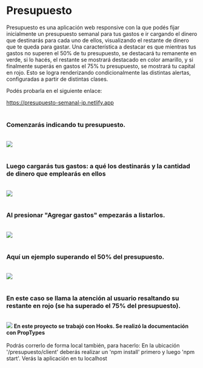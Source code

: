 # Presupuesto


Presupuesto es una aplicación web responsive con la que podés fijar inicialmente un presupuesto semanal para tus gastos e ir cargando el dinero que destinarás para cada uno de ellos, visualizando el restante de dinero que te queda para gastar. Una característica a destacar es que mientras tus gastos no superen el 50% de tu presupuesto, se destacará tu remanente en verde, si lo hacés, el restante se mostrará destacado en color amarillo, y si finalmente superás en gastos el 75% tu presupuesto, se mostrará tu capital en rojo. Esto se logra renderizando condicionalmente las distintas alertas, configuradas a partir de distintas clases.

Podés probarla en el siguiente enlace: 

https://presupuesto-semanal-jp.netlify.app
</br>
</br>
<h3>Comenzarás indicando tu presupuesto.</h3>
</br>
<img src= "https://raw.githubusercontent.com/JairoPonti/presupuesto/main/client/src/screenShots/img1.png"/>
</br>
</br>

<h3>Luego cargarás tus gastos: a qué los destinarás y la cantidad de dinero que emplearás en ellos</h3>
</br>
<img src= "https://raw.githubusercontent.com/JairoPonti/presupuesto/main/client/src/screenShots/img2.png"/>
</br>
</br>

<h3>Al presionar "Agregar gastos" empezarás a listarlos.</h3>
</br>
<img src= "https://raw.githubusercontent.com/JairoPonti/presupuesto/main/client/src/screenShots/img3.png"/>
</br>
</br>

<h3>Aquí un ejemplo superando el 50% del presupuesto.</h3>
</br>
<img src= "https://raw.githubusercontent.com/JairoPonti/presupuesto/main/client/src/screenShots/img4.png"/>
</br>
</br>
<h3>En este caso se llama la atención al usuario resaltando su restante en rojo (se ha superado el 75% del presupuesto).</h3>
</br>
<img src= "https://raw.githubusercontent.com/JairoPonti/presupuesto/main/client/src/screenShots/img5.png"/>
<strong>En este proyecto se trabajó con Hooks. Se realizó la documentación con PropTypes</strong>
</br>
</br>
Podrás correrlo de forma local también, para hacerlo:
En la ubicación '/presupuesto/client' deberás realizar un 'npm install' primero y luego 'npm start'. Verás la aplicación en tu localhost 
